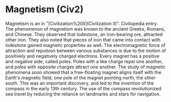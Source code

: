# Magnetism (Civ2)

 Magnetism is an in "[Civilization%20II](Civilization II)".
Civilopedia entry.
The phenomenon of magnetism was known to the ancient Greeks, Romans, and Chinese. They observed that lodestone, an iron-bearing ore, attracted other iron. They also noted that pieces of iron that came into contact with lodestone gained magnetic properties as well. The electromagnetic force of attraction and repulsion between various substances is due to the motion of positively and negatively charged electrons. Every magnet has a positive and negative side, called poles. Poles with a like charge repel one another, and poles with opposite charges attract one another. The study of magnetic phenomena soon showed that a free-floating magnet aligns itself with the Earth's magnetic field, one pole of the magnet pointing north, the other south. This was an important discovery, and led to the invention of the compass in the early 13th century. The use of the compass revolutionized sea travel by reducing the reliance on landmarks and stars for navigation.